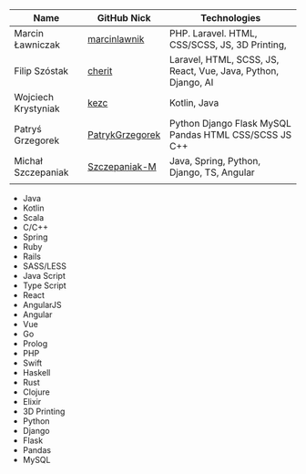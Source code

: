 |           Name            |              GitHub Nick                                 |             Technologies                                        |
|---------------------------|----------------------------------------------------------|-----------------------------------------------------------------|
|    Marcin Ławniczak       | [marcinlawnik](https://github.com/marcinlawnik)          | PHP. Laravel. HTML, CSS/SCSS, JS, 3D Printing,                  |
|      Filip Szóstak        | [cherit](htt[s://github.com/cheriit)                     | Laravel, HTML, SCSS, JS, React, Vue, Java, Python, Django, AI   |
|    Wojciech Krystyniak    | [kezc](https://github.com/kezc)                          | Kotlin, Java                                                    |
|      Patryś Grzegorek     | [PatrykGrzegorek](https://github.com/PatrykGrzegorek)    | Python Django Flask MySQL Pandas HTML CSS/SCSS JS C++           |
|    Michał Szczepaniak     | [Szczepaniak-M](https://github.com/Szczepaniak-M)        | Java, Spring, Python, Django, TS, Angular                       |
||||

 - Java
 - Kotlin
 - Scala
 - C/C++
 - Spring
 - Ruby
 - Rails
 - SASS/LESS
 - Java Script
 - Type Script
 - React
 - AngularJS
 - Angular
 - Vue
 - Go
 - Prolog
 - PHP
 - Swift
 - Haskell
 - Rust
 - Clojure
 - Elixir
 - 3D Printing
 - Python
 - Django
 - Flask
 - Pandas
 - MySQL
